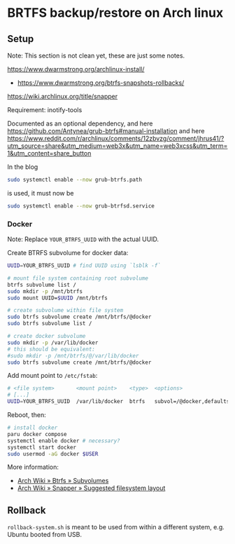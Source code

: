 # BRTFS backup/restore on Arch linux

## Setup

Note: This section is not clean yet, these are just some notes.

https://www.dwarmstrong.org/archlinux-install/
- https://www.dwarmstrong.org/btrfs-snapshots-rollbacks/

https://wiki.archlinux.org/title/snapper

Requirement: inotify-tools

Documented as an optional dependency, 
and here https://github.com/Antynea/grub-btrfs#manual-installation
and here https://www.reddit.com/r/archlinux/comments/12zbvzg/comment/jhrus41/?utm_source=share&utm_medium=web3x&utm_name=web3xcss&utm_term=1&utm_content=share_button

In the blog
```bash
sudo systemctl enable --now grub-btrfs.path
```

is used, it must now be
```bash
sudo systemctl enable --now grub-btrfsd.service
```

### Docker

Note: Replace `YOUR_BTRFS_UUID` with the actual UUID.

Create BTRFS subvolume for docker data:
```bash
UUID=YOUR_BTRFS_UUID # find UUID using `lsblk -f`

# mount file system containing root subvolume
btrfs subvolume list /
sudo mkdir -p /mnt/btrfs
sudo mount UUID=$UUID /mnt/btrfs

# create subvolume within file system
sudo btrfs subvolume create /mnt/btrfs/@docker
sudo btrfs subvolume list /

# create docker subvolume
sudo mkdir -p /var/lib/docker
# this should be equivalent:
#sudo mkdir -p /mnt/btrfs/@/var/lib/docker
sudo btrfs subvolume create /mnt/btrfs/@docker
```

Add mount point to `/etc/fstab`:
```bash
# <file system>       <mount point>    <type>  <options>                                       <dump>  <pass>
# [...]
UUID=YOUR_BTRFS_UUID  /var/lib/docker  btrfs   subvol=/@docker,defaults,noatime,compress=zstd  0       0
```

Reboot, then:
```bash
# install docker
paru docker compose
systemctl enable docker # necessary?
systemctl start docker
sudo usermod -aG docker $USER
```

More information: 
- [Arch Wiki » Btrfs » Subvolumes](https://wiki.archlinux.org/title/Btrfs#Subvolumes)
- [Arch Wiki » Snapper » Suggested filesystem layout](https://wiki.archlinux.org/title/Snapper#Suggested_filesystem_layout)

## Rollback

`rollback-system.sh` is meant to be used from within a different system,
e.g. Ubuntu booted from USB.
